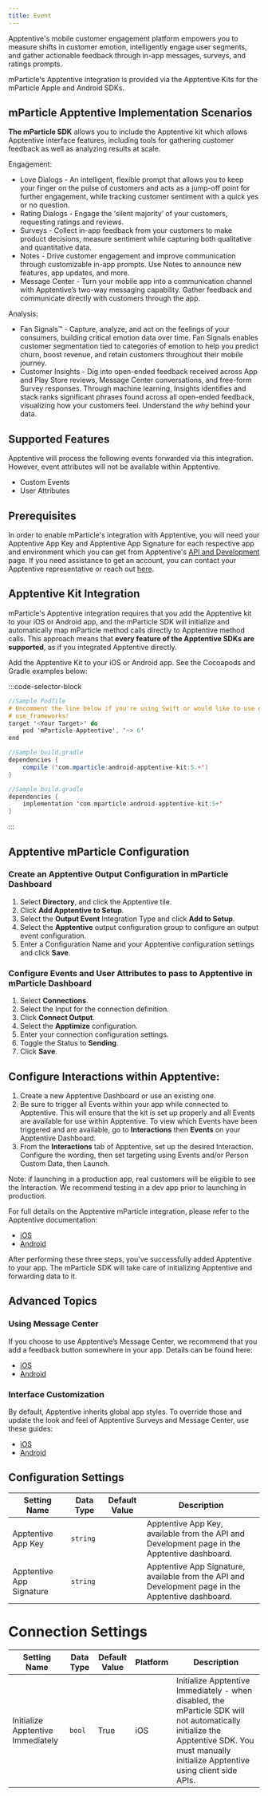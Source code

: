 ```yaml
---
title: Event
---
```


Apptentive's mobile customer engagement platform empowers you to measure shifts in customer emotion, intelligently engage user segments, and gather actionable feedback through in-app messages, surveys, and ratings prompts.

mParticle's Apptentive integration is provided via the Apptentive Kits for the mParticle Apple and Android SDKs.

## mParticle Apptentive Implementation Scenarios

**The mParticle SDK** allows you to include the Apptentive kit which allows Apptentive interface features, including tools for gathering customer feedback as well as analyzing results at scale.

Engagement: 

* Love Dialogs - An intelligent, flexible prompt that allows you to keep your finger on the pulse of customers and acts as a jump-off point for further engagement, while tracking customer sentiment with a quick yes or no question.
* Rating Dialogs - Engage the ‘silent majority’ of your customers, requesting ratings and reviews. 
* Surveys - Collect in-app feedback from your customers to make product decisions, measure sentiment while capturing both qualitative and quantitative data.
* Notes - Drive customer engagement and improve communication through customizable in-app prompts. Use Notes to announce new features, app updates, and more.
* Message Center - Turn your mobile app into a communication channel with Apptentive’s two-way messaging capability. Gather feedback and communicate directly with customers through the app. 

Analysis:
* Fan Signals™ - Capture, analyze, and act on the feelings of your consumers, building critical emotion data over time. Fan Signals enables customer segmentation tied to categories of emotion to help you predict churn, boost revenue, and retain customers throughout their mobile journey.
* Customer Insights - Dig into open-ended feedback received across App and Play Store reviews, Message Center conversations, and free-form Survey responses. Through machine learning, Insights identifies and stack ranks significant phrases found across all open-ended feedback, visualizing how your customers feel. Understand the _why_ behind your data. 



## Supported Features

Apptentive will process the following events forwarded via this integration. However, event attributes will not be available within Apptentive.

* Custom Events
* User Attributes

## Prerequisites

In order to enable mParticle's integration with Apptentive, you will need your Apptentive App Key and Apptentive App Signature for each respective app and environment which you can get from Apptentive's [API and Development](https://be.apptentive.com/apps/current/settings/api) page. If you need assistance to get an account, you can contact your Apptentive representative or reach out [here](mailto:support@apptentive.com).

## Apptentive Kit Integration

mParticle's Apptentive integration requires that you add the Apptentive kit to your iOS or Android app, and the mParticle SDK will initialize and automatically map mParticle method calls directly to Apptentive method calls. This approach means that **every feature of the Apptentive SDKs are supported**, as if you integrated Apptentive directly.

Add the Apptentive Kit to your iOS or Android app. See the Cocoapods and Gradle examples below:

:::code-selector-block
~~~objectivec
//Sample Podfile
# Uncomment the line below if you're using Swift or would like to use dynamic frameworks (recommended but not required)
# use_frameworks!
target '<Your Target>' do
    pod 'mParticle-Apptentive', '~> 6'
end
~~~

~~~java
//Sample build.gradle
dependencies {
    compile ('com.mparticle:android-apptentive-kit:5.+')
}
~~~   

~~~kotlin
//Sample build.gradle
dependencies {
    implementation 'com.mparticle:android-apptentive-kit:5+'
}
~~~  
:::

## Apptentive mParticle Configuration
### Create an Apptentive Output Configuration in mParticle Dashboard

1.  Select **Directory**, and click the Apptentive tile.
2.  Click **Add Apptentive to Setup**.
3.  Select the **Output Event** Integration Type and click **Add to Setup**.
4.  Select the **Apptentive** output configuration group to configure an output event configuration.
5.  Enter a Configuration Name and your Apptentive configuration settings and click **Save**.

### Configure Events and User Attributes to pass to Apptentive in mParticle Dashboard
1.  Select **Connections**.
2.  Select the Input for the connection definition.
3.  Click **Connect Output**.
4.  Select the **Apptimize** configuration.
5.  Enter your connection configuration settings.
6. Toggle the Status to **Sending**.
7. Click **Save**.

## Configure Interactions within Apptentive:
1. Create a new Apptentive Dashboard or use an existing one.
2. Be sure to trigger all Events within your app while connected to Apptentive. This will ensure that the kit is set up properly and all Events are available for use within Apptentive. To view which Events have been triggered and are available, go to **Interactions** then **Events** on your Apptentive Dashboard. 
3. From the **Interactions** tab of Apptentive, set up the desired Interaction. Configure the wording, then set targeting using Events and/or Person Custom Data, then Launch. 


Note: if launching in a production app, real customers will be eligible to see the Interaction. We recommend testing in a dev app prior to launching in production. 
   
For full details on the Apptentive mParticle integration, please refer to the Apptentive documentation:
* [iOS](https://learn.apptentive.com/knowledge-base/mparticle-integration-ios/)
* [Android](https://learn.apptentive.com/knowledge-base/mparticle-integration-android/)
   
After performing these three steps, you've successfully added Apptentive to your app. The mParticle SDK will take care of initializing Apptentive and forwarding data to it. 

## Advanced Topics
### Using Message Center


If you choose to use Apptentive’s Message Center, we recommend that you add a feedback button somewhere in your app. Details can be found here:

* [iOS](https://learn.apptentive.com/knowledge-base/mparticle-integration-ios/#5-message-center)
* [Android](https://learn.apptentive.com/knowledge-base/mparticle-integration-android/#5-message-center)

### Interface Customization

By default, Apptentive inherits global app styles. To override those and update the look and feel of Apptentive Surveys and Message Center, use these guides:

* [iOS](https://learn.apptentive.com/knowledge-base/interface-customization-ios/)
* [Android](https://learn.apptentive.com/knowledge-base/android-interface-customization/)

## Configuration Settings

| Setting Name |  Data Type    | Default Value  | Description |
| ---|---|---|---|
| Apptentive App Key | `string` | <unset> | Apptentive App Key, available from the API and Development page in the Apptentive dashboard. |
| Apptentive App Signature | `string` | <unset> | Apptentive App Signature, available from the API and Development page in the Apptentive dashboard. |

# Connection Settings

| Setting Name |  Data Type    | Default Value | Platform | Description |
| ---|---|---|---|----
| Initialize Apptentive Immediately | `bool` | True | iOS| Initialize Apptentive Immediately - when disabled, the mParticle SDK will not automatically initialize the Apptentive SDK. You must manually initialize Apptentive using client side APIs. |
